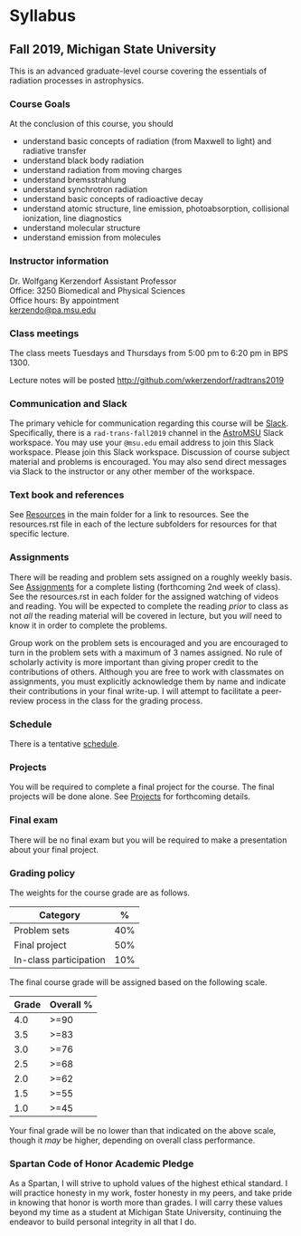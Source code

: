 # Syllabus

## Fall 2019, Michigan State University

This is an advanced graduate-level course covering the essentials of radiation processes in astrophysics.

### Course Goals

At the conclusion of this course, you should 

- understand basic concepts of radiation (from Maxwell to light) and radiative transfer
- understand black body radiation
- understand radiation from moving charges
- understand bremsstrahlung
- understand synchrotron radiation
- understand basic concepts of radioactive decay
- understand atomic structure, line emission, photoabsorption, collisional ionization, line diagnostics
- understand molecular structure
- understand emission from molecules

### Instructor information

Dr. Wolfgang Kerzendorf
Assistant Professor  
Office: 3250 Biomedical and Physical Sciences  
Office hours: By appointment  
[kerzendo@pa.msu.edu](mailto:kerzendo@pa.msu.edu)  

### Class meetings

The class meets Tuesdays and Thursdays from 5:00 pm to 6:20 pm in BPS 1300. 

Lecture notes will be posted http://github.com/wkerzendorf/radtrans2019

### Communication and Slack

The primary vehicle for communication regarding this course will be [Slack](http://slack.com).
Specifically, there is a `rad-trans-fall2019` channel in the [AstroMSU](http://astromsu.slack.com) Slack workspace.
You may use your `@msu.edu` email address to join this Slack workspace.
Please join this Slack workspace.
Discussion of course subject material and problems is encouraged.
You may also send direct messages via Slack to the instructor or any other member of the workspace.

### Text book and references

See [Resources](resources.rst) in the main folder for a link to resources. See the resources.rst file in each of the lecture subfolders for resources for that specific lecture.


### Assignments

There will be reading and problem sets assigned on a roughly weekly basis. See [Assignments](assignments.md) for a complete listing (forthcoming 2nd week of class). See the resources.rst in each folder for the assigned watching of videos and reading. You will be expected to complete the reading _prior_ to class as not _all_ the reading material will be covered in lecture, but you _will_ need to know it in order to complete the problems. 

Group work on the problem sets is encouraged and you are encouraged to turn in the problem sets with a maximum of 3 names assigned. No rule of scholarly activity is more important than giving proper credit to the contributions of others. Although you are free to work with classmates on assignments, you must explicitly acknowledge them by name and indicate their contributions in your final write-up. I will attempt to facilitate a peer-review process in the class for the grading process.

### Schedule

There is a tentative [schedule](schedule.csv).

### Projects

You will be required to complete a final project for the course. The final projects will be done alone. See [Projects](projects.md) for forthcoming details. 

### Final exam

There will be no final exam but you will be required to make a presentation about your final project.

### Grading policy

The weights for the course grade are as follows.

Category                   | %
-------------------------- | ---
Problem sets               | 40%
Final project              | 50%
In-class participation     | 10%

The final course grade will be assigned based on the following scale.

Grade        | Overall %
------------ | ----------
4.0          | >=90
3.5          | >=83
3.0          | >=76
2.5          | >=68
2.0          | >=62
1.5          | >=55
1.0          | >=45

Your final grade will be no lower than that indicated on the above scale, though it _may_ be higher, depending on overall class performance.


### Spartan Code of Honor Academic Pledge

As a Spartan, I will strive to uphold values of the highest ethical standard. I will practice honesty in my work, foster honesty in my peers, and take pride in knowing that honor is worth more than grades. I will carry these values beyond my time as a student at Michigan State University, continuing the endeavor to build personal integrity in all that I do.